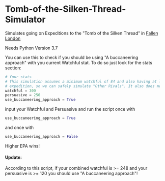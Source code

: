 # Tomb-of-the-Silken-Thread-Simulator
Simulates going on Expeditions to the "Tomb of the Silken Thread" in [Fallen London](https://www.fallenlondon.com/)

Needs Python Version 3.7


You can use this to check if you should be using "A buccaneering approach" with you current Watchful stat.
To do so just look for the stats section:
```python
# Your stats
# This simulation assumes a minimum watchful of 84 and also having at least 17 supplies at all times during the
# expedition, so we can safely simulate "Other Rivals". It also does not account for stat changes.
watchful = 300
persuasive = 250
use_buccaneering_approach = True
```

input your Watchful and Persuasive and run the script once with
```python
use_buccaneering_approach = True
```
and once with
```python
use_buccaneering_approach = False
```

Higher EPA wins!

#### Update:
According to this script, if your combined watchful is >= 248 and your persuasive is >= 120 you should use "A buccaneering approach"!
